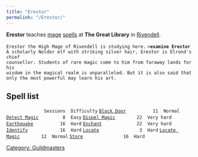 ```yaml
---
title: "Erestor"
permalink: "/Erestor/"
---
```


**Erestor** teaches [mage](mage "wikilink") [spells](spell "wikilink")
at **The Great Library** in [Rivendell](Rivendell "wikilink").

`Erestor the High Mage of Rivendell is studying here.`
`>`**`examine Erestor`**
`A scholarly Noldor elf with striking silver hair, Erestor is Elrond's chief`
`counsellor. Students of rare magic come to him from faraway lands for his`
`wisdom in the magical realm is unparalleled. But it is also said that`
`only the most powerful may learn his art.`

## Spell list

`              Sessions  Difficulty`
[`Block Door`](Block_Door "wikilink")`          11  Normal`
[`Detect Magic`](Detect_Magic "wikilink")`         8  Easy`
[`Dispel Magic`](Dispel_Magic "wikilink")`        22  Very hard`
[`Earthquake`](Earthquake "wikilink")`          16  Hard`
[`Enchant`](Enchant "wikilink")`             22  Very hard`
[`Identify`](Identify "wikilink")`            16  Hard`
[`Locate`](Locate "wikilink")`               3  Hard`
[`Locate Magic`](Locate_Magic "wikilink")`        12  Normal`
[`Store`](Store "wikilink")`               16  Hard`

[Category: Guildmasters](Category:_Guildmasters "wikilink")